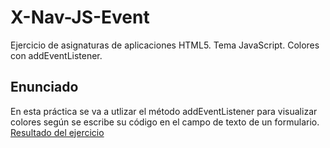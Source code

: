 # X-Nav-JS-Event
Ejercicio de asignaturas de aplicaciones HTML5. Tema JavaScript. Colores con addEventListener.

## Enunciado

En esta práctica se va a utlizar el método addEventListener para visualizar colores según se escribe su código en el campo de texto de un formulario.
<a href='https://damapin.github.io/X-Nav-JS-Event/'>Resultado del ejercicio</a>
